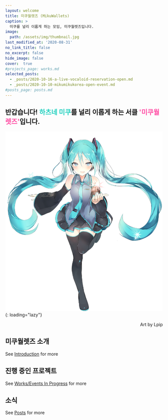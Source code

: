 ```yaml
---
layout: welcome
title: 미쿠월렛즈 (MikuWallets)
caption: >
  미쿠를 널리 이롭게 하는 모임, 미쿠월렛즈입니다.
image:
  path: /assets/img/thumbnail.jpg
last_modified_at: '2020-08-31'
no_link_title: false 
no_excerpt: false 
hide_image: false
cover:  true
#projects_page: works.md
selected_posts:
  - _posts/2020-10-16-a-live-vocaloid-reservation-open.md
  - _posts/2020-10-10-mikumikukorea-open-event.md
#posts_page: posts.md
---
```


## 반갑습니다! <span style="color: #22D0BF">하츠네 미쿠</span>를 널리 이롭게 하는 서클 <span style="color:#FF4EA4">'미쿠월렛즈'</span>입니다.

![miku_lpip](/assets/img/introduction/miku_lpip.png){: loading="lazy"}
<p style="text-align: right;">Art by Lpip</p>

## 미쿠월렛즈 소개
<p class="read-more mt1">
  See <a class="heading flip-title" href="/introduction/">Introduction</a> for more
</p>

## 진행 중인 프로젝트
<p class="read-more mt1">
  See <a class="heading flip-title" href="/works/">Works/Events In Progress</a> for more
</p>

## 소식
<!--posts-->
<p class="read-more mt1">
  See <a class="heading flip-title" href="/posts/">Posts</a> for more
</p>
